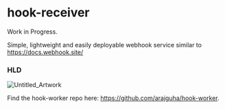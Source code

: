 # hook-receiver
Work in Progress.

Simple, lightweight and easily deployable webhook service similar to https://docs.webhook.site/

### HLD
![Untitled_Artwork](https://user-images.githubusercontent.com/20745112/195449080-806f5854-25bf-4a1d-a645-aaa1395a9b36.jpg)

Find the hook-worker repo here: https://github.com/arajguha/hook-worker.
